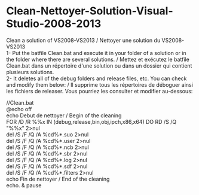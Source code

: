 # Clean-Nettoyer-Solution-Visual-Studio-2008-2013
Clean a solution of VS2008-VS2013  / Nettoyer une solution du VS2008-VS2013  
1- Put the batfile Clean.bat and execute it in your folder of a solution or in the folder where there are several solutions. 
/ Mettez et exécutez le batfile Clean.bat dans un répertoire d'une solution ou dans un dossier qui contient plusieurs solutions.  
2- It deletes all of the debug folders and release files, etc. You can check and modify them below:
/ Il supprime tous les répertoires de déboguer ainsi les fichiers de releaser. Vous pourriez les consulter et modifier au-dessous:  

//Clean.bat  
@echo off  
echo Debut de nettoyer / Begin of the cleaning  
FOR /D /R %%x IN (debug,release,bin,obj,ipch,x86,x64) DO RD /S /Q "%%x" 2>nul  
del /S /F /Q /A %cd%\*.suo 2>nul  
del /S /F /Q /A %cd%\*.user 2>nul  
del /S /F /Q /A %cd%\*.ncb 2>nul  
del /S /F /Q /A %cd%\*.sbr 2>nul  
del /S /F /Q /A %cd%\*.log 2>nul  
del /S /F /Q /A %cd%\*.sdf 2>nul  
del /S /F /Q /A %cd%\*.filters 2>nul  
echo Fin de nettoyer / End of the cleaning  
echo. & pause   
